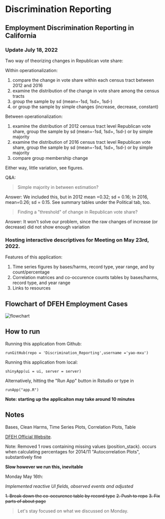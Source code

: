 # Discrimination Reporting
## Employment Discrimination Reporting in California


### Update July 18, 2022

Two way of theorizing changes in Republican vote share:

Within operationalization:
1) compare the change in vote share within each census tract between 2012 and 2016
2) examine the distribution of the change in vote share among the census tracts
3) group the sample by sd (mean+-1sd, 1sd+, 1sd-)
4) or group the sample by simple changes (increase, decrease, constant)

Between operationalization:
1) examine the distribution of 2012 census tract level Republican vote share, group the sample by sd (mean+-1sd, 1sd+, 1sd-) or by simple majority
2) examine the distribution of 2016 census tract level Republican vote share, group the sample by sd (mean+-1sd, 1sd+, 1sd-) or by simple majority
3) compare group membership change

Either way, little variation, see figures.

Q&A:

> Simple majority in between estimation?

Answer: We included this, but in 2012 mean =0.32; sd = 0.16; In 2016, mean=0.26; sd = 0.15. See summary tables under the Political tab, too.

> Finding a "threshold" of change in Republican vote share?

Answer: It won't solve our problem, since the raw changes of increase (or decrease) did not show enough variation


### Hosting interactive descriptives for Meeting on May 23rd, 2022.

Features of this application:

1. Time series figures by bases/harms, record type, year range, and by count/percentage
2. Correlation matrices and co-occurence counts tables by bases/harms, record type, and year range 
3. Links to resources

## Flowchart of DFEH Employment Cases
![flowchart](https://github.com/yx1441/Discrimination_Reporting/blob/fe1aee5cf619c811acd7601256f6f1ed8b22bc51/flowchart.png)


## How to run
Running this application from Github:

```
runGitHub(repo = 'Discrimination_Reporting',username ='yao-mxu')
```      

Running this application from local:
```
shinyApp(ui = ui, server = server)
```  
Alternatively, hitting the "Run App" button in Rstudio or type in 
```
runApp("app.R")
```  

**Note: starting up the applicaiton may take around 10 minutes**

## Notes

Bases,
Clean Harms,
Time Series Plots,
Correlation Plots,
Table

[DFEH Official Website](https://www.dfeh.ca.gov).

Note: Removed 1 rows containing missing values (position_stack). occurs when calculating percentages for 2014/11 "Autocorrelation Plots", substantively fine

**Slow however we run this, inevitable**


Monday May 16th:

*Implemented reactive UI fields, observed events and adjusted*

~~1. Break down the co-occurence table by record type~~
~~2. Push to repo~~
~~3. Fix parts of about page~~

> Let's stay focused on what we discussed on Monday.







